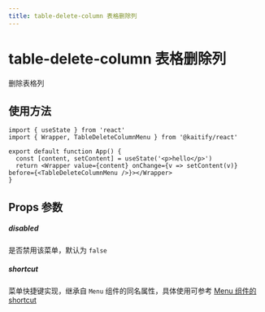 ```yaml
---
title: table-delete-column 表格删除列
---
```


# table-delete-column 表格删除列

删除表格列

## 使用方法

```tsx
import { useState } from 'react'
import { Wrapper, TableDeleteColumnMenu } from '@kaitify/react'

export default function App() {
  const [content, setContent] = useState('<p>hello</p>')
  return <Wrapper value={content} onChange={v => setContent(v)} before={<TableDeleteColumnMenu />}></Wrapper>
}
```

## Props 参数

##### disabled <Badge type="danger" text="boolean" />

是否禁用该菜单，默认为 `false`

##### shortcut <Badge type="danger" text="(e: KeyboardEvent) => boolean" />

菜单快捷键实现，继承自 `Menu` 组件的同名属性，具体使用可参考 [Menu 组件的 shortcut](/guide/menu#shortcut)
